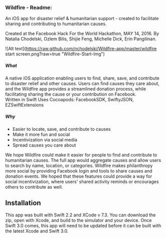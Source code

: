 
### Wildfire - Readme: 

An iOS app for disaster relief & humanitarian support - created to facilitate sharing and contributing to humanitarian causes.

Created at the Facebook Hack For the World Hackathon, MAY 14, 2016.
By Natalia Chodelski, Ozlem Bilis, Shijie Feng, Michelle Dick,  Erin Pangilinan.

![Alt text](https://raw.github.com/nchodelski/Wildfire-app/master/wildfire start screen.png?raw=true "Wildfire-Start-Img")



##### What
A native iOS application enabling users to find, share, save, and contribute to disaster relief and other causes. Users can find causes they care about, and the Wildfire app provides a streamlined donation process, while facilitating sharing the cause or your contribution on Facebook.  
Written in Swift
Uses Cocoapods: FacebookSDK, SwiftyJSON, EZSwiftExtensions


##### Why
* Easier to locate, save, and contribute to causes
* Make it more fun and social
* Incentivization via social media
* Spread causes you care about

We hope Wildfire could make it easier for people to find and contribute to humanitarian causes.  The full app would aggregate causes and allow users to search by name, location, or categories. Wildfire makes philanthropy more social by providing Facebook login and tools to share causes and donation events. We hoped that these features could provide a way for social incentivization, where users' shared activity reminds or encourages others to contribute as well.  


## Installation
This app was built with Swift 2.2 and XCode v 7.3.  You can download the zip, open with Xcode, and build to the simulator and your device. Once Swift 3.0 comes, this app will need to be updated before it can be built with the latest Xcode and Swift 3.0. 

